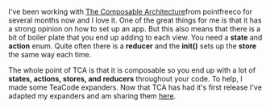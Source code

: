 I've been working with [The Composable Architecture](https://github.com/pointfreeco/swift-composable-architecture)from pointfreeco for several months now and I love it. One of the great things for me is that it has a strong opinion on how to set up an app. But this also means that there is a bit of boiler plate that you end up adding to each view. You need a **state** and **action** enum. Quite often there is a **reducer** and the **init()** sets up the **store** the same way each time.

The whole point of TCA is that it is composable so you end up with a lot of **states, actions, stores, and reducers** throughout your code.
To help, I made some TeaCode expanders. Now that TCA has had it's first release I've adapted my expanders and am sharing them [here](/assets/teacodebundles/ComposableArchitecture.tcbundle.zip).

